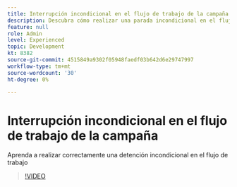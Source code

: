 ```yaml
---
title: Interrupción incondicional en el flujo de trabajo de la campaña
description: Descubra cómo realizar una parada incondicional en el flujo de trabajo de la campaña
feature: null
role: Admin
level: Experienced
topic: Development
kt: 8382
source-git-commit: 4515849a9302f05948faedf03b642d6e29747997
workflow-type: tm+mt
source-wordcount: '30'
ht-degree: 0%

---
```



# Interrupción incondicional en el flujo de trabajo de la campaña

Aprenda a realizar correctamente una detención incondicional en el flujo de trabajo
>[!VIDEO](https://video.tv.adobe.com/v/335887?quality=12)
